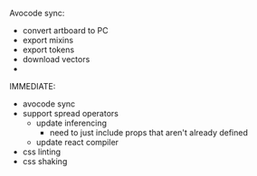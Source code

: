 Avocode sync:
  - convert artboard to PC
  - export mixins
  - export tokens
  - download vectors
  - 

IMMEDIATE:

- avocode sync
- support spread operators  
  - update inferencing
    - need to just include props that aren't already defined
  - update react compiler
- css linting
- css shaking
